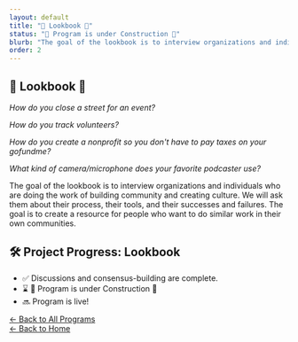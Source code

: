 ```yaml
---
layout: default
title: "👀 Lookbook 👀"
status: "🚧 Program is under Construction 🚧"
blurb: "The goal of the lookbook is to interview organizations and individuals who are doing the work of building community and creating culture. We will ask them about their process, their tools, and their successes and failures. The goal is to create a resource for people who want to do similar work in their own communities."
order: 2
---
```


## 👀 Lookbook 👀

*How do you close a street for an event?*  
  
*How do you track volunteers?*  
  
*How do you create a nonprofit so you don't have to pay taxes on your gofundme?*  
  
*What kind of camera/microphone does your favorite podcaster use?*  
  
The goal of the lookbook is to interview organizations and individuals who are doing the work of building community and creating culture. We will ask them about their process, their tools, and their successes and failures. The goal is to create a resource for people who want to do similar work in their own communities.


## 🛠️ Project Progress: Lookbook

- ✅ Discussions and consensus-building are complete.
- ⌛ 🚧 Program is under Construction 🚧
- 🔜 Program is live!

[← Back to All Programs](/program/)  
[← Back to Home](/)
